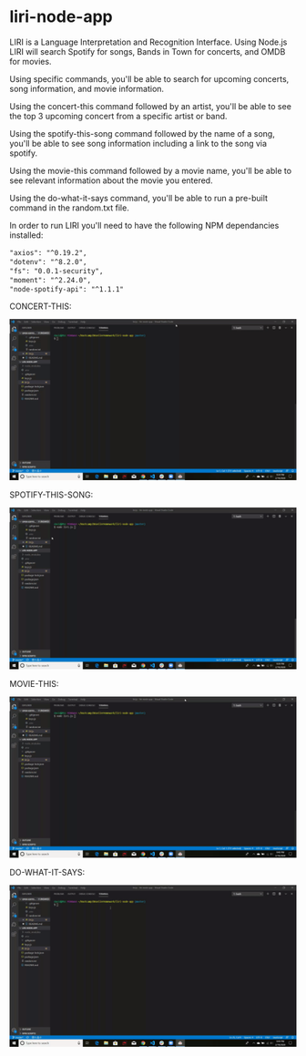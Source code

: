 # liri-node-app
LIRI is a Language Interpretation and Recognition Interface.  Using Node.js LIRI will search Spotify for songs, Bands in Town for concerts, and OMDB for movies.

Using specific commands, you'll be able to search for upcoming concerts, song information, and movie information.

Using the concert-this command followed by an artist, you'll be able to see the top 3 upcoming concert from a specific artist or band.

Using the spotify-this-song command followed by the name of a song, you'll be able to see song information including a link to the song via spotify.

Using the movie-this command followed by a movie name, you'll be able to see relevant information about the movie you entered.

Using the do-what-it-says command, you'll be able to run a pre-built command in the random.txt file.

In order to run LIRI you'll need to have the following NPM dependancies installed: 

    "axios": "^0.19.2",
    "dotenv": "^8.2.0",
    "fs": "0.0.1-security",
    "moment": "^2.24.0",
    "node-spotify-api": "^1.1.1"




CONCERT-THIS: 

![](images/concert-this-gif.gif)

SPOTIFY-THIS-SONG: 

![](images/spotify-this-gif.gif)

MOVIE-THIS: 

![](images/movie-this-gif.gif)

DO-WHAT-IT-SAYS: 

![](images/do-what-it-says-gif.gif)







